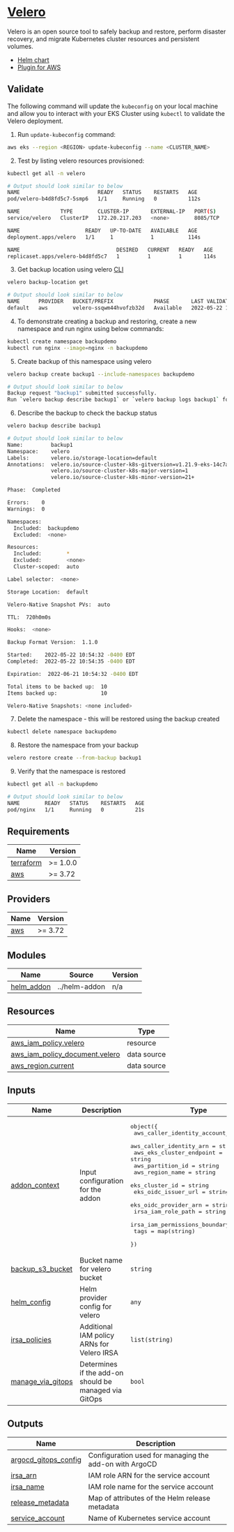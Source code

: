 # [Velero](https://velero.io/)

Velero is an open source tool to safely backup and restore, perform disaster recovery, and migrate Kubernetes cluster resources and persistent volumes.

- [Helm chart](https://github.com/vmware-tanzu/helm-charts/tree/main/charts/velero)
- [Plugin for AWS](https://github.com/vmware-tanzu/velero-plugin-for-aws)

## Validate

The following command will update the `kubeconfig` on your local machine and allow you to interact with your EKS Cluster using `kubectl` to validate the Velero deployment.

1. Run `update-kubeconfig` command:

```bash
aws eks --region <REGION> update-kubeconfig --name <CLUSTER_NAME>
```

2. Test by listing velero resources provisioned:

```bash
kubectl get all -n velero

# Output should look similar to below
NAME                         READY   STATUS    RESTARTS   AGE
pod/velero-b4d8fd5c7-5smp6   1/1     Running   0          112s

NAME             TYPE        CLUSTER-IP       EXTERNAL-IP   PORT(S)    AGE
service/velero   ClusterIP   172.20.217.203   <none>        8085/TCP   114s

NAME                     READY   UP-TO-DATE   AVAILABLE   AGE
deployment.apps/velero   1/1     1            1           114s

NAME                               DESIRED   CURRENT   READY   AGE
replicaset.apps/velero-b4d8fd5c7   1         1         1       114s
```

3. Get backup location using velero [CLI](https://velero.io/docs/v1.8/basic-install/#install-the-cli)

```bash
velero backup-location get

# Output should look similar to below
NAME      PROVIDER   BUCKET/PREFIX             PHASE       LAST VALIDATED                  ACCESS MODE   DEFAULT
default   aws        velero-ssqwm44hvofzb32d   Available   2022-05-22 10:53:26 -0400 EDT   ReadWrite     true
```

4. To demonstrate creating a backup and restoring, create a new namespace and run nginx using below commands:

```bash
kubectl create namespace backupdemo
kubectl run nginx --image=nginx -n backupdemo
```

5. Create backup of this namespace using velero

```bash
velero backup create backup1 --include-namespaces backupdemo

# Output should look similar to below
Backup request "backup1" submitted successfully.
Run `velero backup describe backup1` or `velero backup logs backup1` for more details.
```

6. Describe the backup to check the backup status

```bash
velero backup describe backup1

# Output should look similar to below
Name:         backup1
Namespace:    velero
Labels:       velero.io/storage-location=default
Annotations:  velero.io/source-cluster-k8s-gitversion=v1.21.9-eks-14c7a48
              velero.io/source-cluster-k8s-major-version=1
              velero.io/source-cluster-k8s-minor-version=21+

Phase:  Completed

Errors:    0
Warnings:  0

Namespaces:
  Included:  backupdemo
  Excluded:  <none>

Resources:
  Included:        *
  Excluded:        <none>
  Cluster-scoped:  auto

Label selector:  <none>

Storage Location:  default

Velero-Native Snapshot PVs:  auto

TTL:  720h0m0s

Hooks:  <none>

Backup Format Version:  1.1.0

Started:    2022-05-22 10:54:32 -0400 EDT
Completed:  2022-05-22 10:54:35 -0400 EDT

Expiration:  2022-06-21 10:54:32 -0400 EDT

Total items to be backed up:  10
Items backed up:              10

Velero-Native Snapshots: <none included>
```

7. Delete the namespace - this will be restored using the backup created

```bash
kubectl delete namespace backupdemo
```

8. Restore the namespace from your backup

```bash
velero restore create --from-backup backup1
```

9. Verify that the namespace is restored

```bash
kubectl get all -n backupdemo

# Output should look similar to below
NAME        READY   STATUS    RESTARTS   AGE
pod/nginx   1/1     Running   0          21s
```

<!-- BEGINNING OF PRE-COMMIT-TERRAFORM DOCS HOOK -->
## Requirements

| Name | Version |
|------|---------|
| <a name="requirement_terraform"></a> [terraform](#requirement\_terraform) | >= 1.0.0 |
| <a name="requirement_aws"></a> [aws](#requirement\_aws) | >= 3.72 |

## Providers

| Name | Version |
|------|---------|
| <a name="provider_aws"></a> [aws](#provider\_aws) | >= 3.72 |

## Modules

| Name | Source | Version |
|------|--------|---------|
| <a name="module_helm_addon"></a> [helm\_addon](#module\_helm\_addon) | ../helm-addon | n/a |

## Resources

| Name | Type |
|------|------|
| [aws_iam_policy.velero](https://registry.terraform.io/providers/hashicorp/aws/latest/docs/resources/iam_policy) | resource |
| [aws_iam_policy_document.velero](https://registry.terraform.io/providers/hashicorp/aws/latest/docs/data-sources/iam_policy_document) | data source |
| [aws_region.current](https://registry.terraform.io/providers/hashicorp/aws/latest/docs/data-sources/region) | data source |

## Inputs

| Name | Description | Type | Default | Required |
|------|-------------|------|---------|:--------:|
| <a name="input_addon_context"></a> [addon\_context](#input\_addon\_context) | Input configuration for the addon | <pre>object({<br/>    aws_caller_identity_account_id = string<br/>    aws_caller_identity_arn        = string<br/>    aws_eks_cluster_endpoint       = string<br/>    aws_partition_id               = string<br/>    aws_region_name                = string<br/>    eks_cluster_id                 = string<br/>    eks_oidc_issuer_url            = string<br/>    eks_oidc_provider_arn          = string<br/>    irsa_iam_role_path             = string<br/>    irsa_iam_permissions_boundary  = string<br/>    tags                           = map(string)<br/>  })</pre> | n/a | yes |
| <a name="input_backup_s3_bucket"></a> [backup\_s3\_bucket](#input\_backup\_s3\_bucket) | Bucket name for velero bucket | `string` | `""` | no |
| <a name="input_helm_config"></a> [helm\_config](#input\_helm\_config) | Helm provider config for velero | `any` | `{}` | no |
| <a name="input_irsa_policies"></a> [irsa\_policies](#input\_irsa\_policies) | Additional IAM policy ARNs for Velero IRSA | `list(string)` | `[]` | no |
| <a name="input_manage_via_gitops"></a> [manage\_via\_gitops](#input\_manage\_via\_gitops) | Determines if the add-on should be managed via GitOps | `bool` | `false` | no |

## Outputs

| Name | Description |
|------|-------------|
| <a name="output_argocd_gitops_config"></a> [argocd\_gitops\_config](#output\_argocd\_gitops\_config) | Configuration used for managing the add-on with ArgoCD |
| <a name="output_irsa_arn"></a> [irsa\_arn](#output\_irsa\_arn) | IAM role ARN for the service account |
| <a name="output_irsa_name"></a> [irsa\_name](#output\_irsa\_name) | IAM role name for the service account |
| <a name="output_release_metadata"></a> [release\_metadata](#output\_release\_metadata) | Map of attributes of the Helm release metadata |
| <a name="output_service_account"></a> [service\_account](#output\_service\_account) | Name of Kubernetes service account |
<!-- END OF PRE-COMMIT-TERRAFORM DOCS HOOK -->
